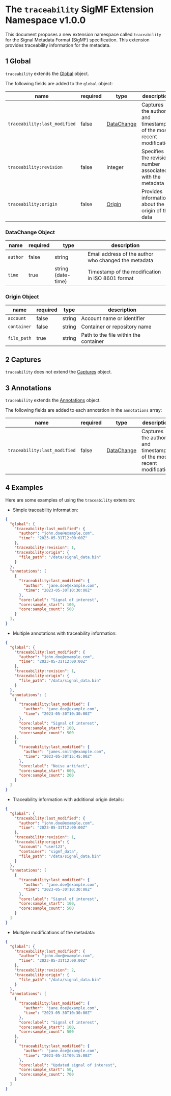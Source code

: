 # The `traceability` SigMF Extension Namespace v1.0.0

This document proposes a new extension namespace called `traceability` for the Signal Metadata
Format (SigMF) specification. This extension provides traceability information for the metadata.

## 1 Global

`traceability` extends the [Global](https://github.com/gnuradio/SigMF/blob/master/sigmf-spec.md#global-object) object.

The following fields are added to the `global` object:

|name|required|type|description|
|----|--------|----|-----------|
|`traceability:last_modified`|false|[DataChange](#datachange-object)|Captures the author and timestamp of the most recent modification|
|`traceability:revision`|false|integer|Specifies the revision number associated with the metadata|
|`traceability:origin`|false|[Origin](#origin-object)|Provides information about the origin of the data|

### DataChange Object

|name|required|type|description|
|----|--------|----|-----------|
|`author`|false|string|Email address of the author who changed the metadata|
|`time`|true|string (date-time)|Timestamp of the modification in ISO 8601 format|

### Origin Object

|name|required|type|description|
|----|--------|----|-----------|
|`account`|false|string|Account name or identifier|
|`container`|false|string|Container or repository name|
|`file_path`|true|string|Path to the file within the container|

## 2 Captures

`traceability` does not extend the [Captures](https://github.com/gnuradio/SigMF/blob/master/sigmf-spec.md#captures-array) object.

## 3 Annotations

`traceability` extends the [Annotations](https://github.com/gnuradio/SigMF/blob/master/sigmf-spec.md#annotations-object) object.

The following fields are added to each annotation in the `annotations` array:

|name|required|type|description|
|----|--------|----|-----------|
|`traceability:last_modified`|false|[DataChange](#datachange-object)|Captures the author and timestamp of the most recent modification|

## 4 Examples

Here are some examples of using the `traceability` extension:

- Simple traceability information:

```json
{
  "global": {
    "traceability:last_modified": {
      "author": "john.doe@example.com",
      "time": "2023-05-31T12:00:00Z"
    },
    "traceability:revision": 1,
    "traceability:origin": {
      "file_path": "/data/signal_data.bin"
    }
  },
  "annotations": [
    {
      "traceability:last_modified": {
        "author": "jane.doe@example.com",
        "time": "2023-05-30T10:30:00Z"
      },
      "core:label": "Signal of interest",
      "core:sample_start": 100,
      "core:sample_count": 500
    }
  ],
}
```

- Multiple annotations with traceability information:

```json
{
  "global": {
    "traceability:last_modified": {
      "author": "john.doe@example.com",
      "time": "2023-05-31T12:00:00Z"
    },
    "traceability:revision": 1,
    "traceability:origin": {
      "file_path": "/data/signal_data.bin"
    }
  },
  "annotations": [
    {
      "traceability:last_modified": {
        "author": "jane.doe@example.com",
        "time": "2023-05-30T10:30:00Z"
      },
      "core:label": "Signal of interest",
      "core:sample_start": 100,
      "core:sample_count": 500
    },
    {
      "traceability:last_modified": {
        "author": "james.smith@example.com",
        "time": "2023-05-30T15:45:00Z"
      },
      "core:label": "Noise artifact",
      "core:sample_start": 600,
      "core:sample_count": 200
    }
  ]
}
```

- Traceability information with additional origin details:

```json
{
  "global": {
    "traceability:last_modified": {
      "author": "john.doe@example.com",
      "time": "2023-05-31T12:00:00Z"
    },
    "traceability:revision": 1,
    "traceability:origin": {
      "account": "user123",
      "container": "sigmf_data",
      "file_path": "/data/signal_data.bin"
    }
  },
  "annotations": [
    {
      "traceability:last_modified": {
        "author": "jane.doe@example.com",
        "time": "2023-05-30T10:30:00Z"
      },
      "core:label": "Signal of interest",
      "core:sample_start": 100,
      "core:sample_count": 500
    }
  ]
}
```

- Multiple modifications of the metadata:

```json
{
  "global": {
    "traceability:last_modified": {
      "author": "john.doe@example.com",
      "time": "2023-05-31T12:00:00Z"
    },
    "traceability:revision": 2,
    "traceability:origin": {
      "file_path": "/data/signal_data.bin"
    }
  },
  "annotations": [
    {
      "traceability:last_modified": {
        "author": "jane.doe@example.com",
        "time": "2023-05-30T10:30:00Z"
      },
      "core:label": "Signal of interest",
      "core:sample_start": 100,
      "core:sample_count": 500
    },
    {
      "traceability:last_modified": {
        "author": "jane.doe@example.com",
        "time": "2023-05-31T09:15:00Z"
      },
      "core:label": "Updated signal of interest",
      "core:sample_start": 50,
      "core:sample_count": 700
    }
  ]
}
```
